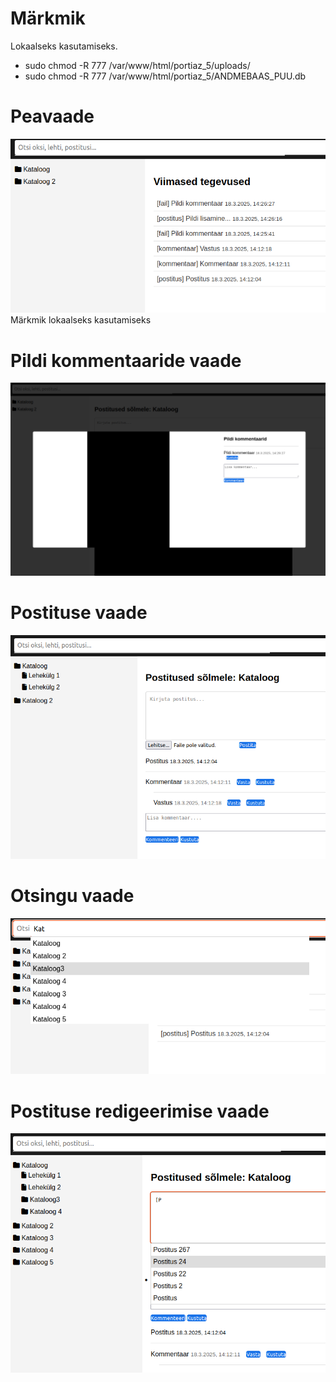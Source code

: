 # Märkmik 
Lokaalseks kasutamiseks.
* sudo chmod -R 777 /var/www/html/portiaz_5/uploads/
* sudo chmod -R 777 /var/www/html/portiaz_5/ANDMEBAAS_PUU.db

# Peavaade
![Kirjeldus](ajaloo_vaade.png)
Märkmik lokaalseks kasutamiseks
# Pildi kommentaaride vaade
![Kirjeldus](pildivaade.png)
# Postituse vaade 
![Kirjeldus](postituse_vaade.png)
# Otsingu vaade 
![Kirjeldus](otsingu_vaade.png)
# Postituse redigeerimise vaade 
![Kirjeldus](postituse_redigeerimise_vaade.png)

